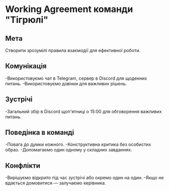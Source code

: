 # Working Agreement команди "Тігрюлі"

## Мета
Створити зрозумілі правила взаємодії для ефективної роботи.

## Комунікація
-Використовуємо чат в Telegram, сервер в Discord для щоденних питань.
-Використовуємо дзвінки для важливих рішень.

## Зустрічі
-Загальний збір в Discord щоп'ятниці о 15:00 для обговорення важливих питань.

## Поведінка в команді
-Повага до думки кожного.
-Конструктивна критика без особистих образ.
-Допомагаємо один одному у складних завданнях.

## Конфлікти
-Вирішуємо відкрито під час зустрічі або окремо один на один.
-Якщо не вдається домовитися — залучаємо керівника.

